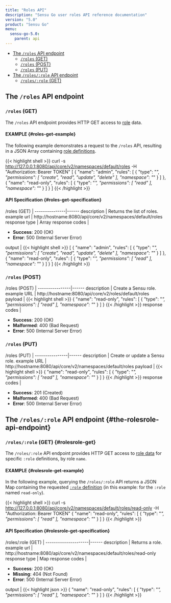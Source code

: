 ```yaml
---
title: "Roles API"
description: "Sensu Go user roles API reference documentation"
version: "5.0"
product: "Sensu Go"
menu:
  sensu-go-5.0:
    parent: api
---
```


- [The `/roles` API endpoint](#the-roles-api-endpoint)
	- [`/roles` (GET)](#roles-get)
	- [`/roles` (POST)](#roles-post)
	- [`/roles` (PUT)](#roles-put)
- [The `/roles/:role` API endpoint](#the-rolesrole-api-endpoint)
	- [`/roles/:role` (GET)](#rolesrole-get)

## The `/roles` API endpoint

### `/roles` (GET)

The `/roles` API endpoint provides HTTP GET access to [role][1] data.

#### EXAMPLE {#roles-get-example}

The following example demonstrates a request to the `/roles` API, resulting in
a JSON Array containing [role definitions][1].

{{< highlight shell >}}
curl -s http://127.0.0.1:8080/api/core/v2/namespaces/default/roles -H "Authorization: Bearer TOKEN"
[
  {
    "name": "admin",
    "rules": [
      {
        "type": "*",
        "permissions": [
          "create",
          "read",
          "update",
          "delete"
        ],
        "namespace": "*"
      }
    ]
  },
  {
    "name": "read-only",
    "rules": [
      {
        "type": "*",
        "permissions": [
          "read"
        ],
        "namespace": "*"
      }
    ]
  }
]
{{< /highlight >}}

#### API Specification {#roles-get-specification}

/roles (GET)  | 
---------------|------
description    | Returns the list of roles.
example url    | http://hostname:8080/api/core/v2/namespaces/default/roles
response type  | Array
response codes | <ul><li>**Success**: 200 (OK)</li><li>**Error**: 500 (Internal Server Error)</li></ul>
output         | {{< highlight shell >}}
[
  {
    "name": "admin",
    "rules": [
      {
        "type": "*",
        "permissions": [
          "create",
          "read",
          "update",
          "delete"
        ],
        "namespace": "*"
      }
    ]
  },
  {
    "name": "read-only",
    "rules": [
      {
        "type": "*",
        "permissions": [
          "read"
        ],
        "namespace": "*"
      }
    ]
  }
]
{{< /highlight >}}

### `/roles` (POST)

/roles (POST) | 
----------------|------
description     | Create a Sensu role.
example URL     | http://hostname:8080/api/core/v2/roles/default/roles
payload         | {{< highlight shell >}}
{
  "name": "read-only",
  "rules": [
    {
      "type": "*",
      "permissions": [
        "read"
      ],
      "namespace": "*"
    }
  ]
}
{{< /highlight >}}
response codes  | <ul><li>**Success**: 200 (OK)</li><li>**Malformed**: 400 (Bad Request)</li><li>**Error**: 500 (Internal Server Error)</li></ul>

### `/roles` (PUT)

/roles (PUT) | 
----------------|------
description     | Create or update a Sensu role.
example URL     | http://hostname:8080/api/core/v2/namespaces/default/roles
payload         | {{< highlight shell >}}
{
  "name": "read-only",
  "rules": [
    {
      "type": "*",
      "permissions": [
        "read"
      ],
      "namespace": "*"
    }
  ]
}
{{< /highlight >}}
response codes  | <ul><li>**Success**: 201 (Created)</li><li>**Malformed**: 400 (Bad Request)</li><li>**Error**: 500 (Internal Server Error)</li></ul>

## The `/roles/:role` API endpoint {#the-rolesrole-api-endpoint}

### `/roles/:role` (GET) {#rolesrole-get}

The `/roles/:role` API endpoint provides HTTP GET access to [role data][1] for specific `:role` definitions, by role `name`.

#### EXAMPLE {#rolesrole-get-example}

In the following example, querying the `/roles/:role` API returns a JSON Map
containing the requested [`:role` definition][1] (in this example: for the `:role` named
`read-only`).

{{< highlight shell >}}
curl -s http://127.0.0.1:8080/api/core/v2/namespaces/default/roles/read-only -H "Authorization: Bearer TOKEN"
{
  "name": "read-only",
  "rules": [
    {
      "type": "*",
      "permissions": [
        "read"
      ],
      "namespace": "*"
    }
  ]
}
{{< /highlight >}}

#### API Specification {#rolesrole-get-specification}

/roles/:role (GET) | 
---------------------|------
description          | Returns a role.
example url          | http://hostname:8080/api/core/v2/namespaces/default/roles/read-only
response type        | Map
response codes       | <ul><li>**Success**: 200 (OK)</li><li> **Missing**: 404 (Not Found)</li><li>**Error**: 500 (Internal Server Error)</li></ul>
output               | {{< highlight json >}}
{
  "name": "read-only",
  "rules": [
    {
      "type": "*",
      "permissions": [
        "read"
      ],
      "namespace": "*"
    }
  ]
}
{{< /highlight >}}

[1]: ../../reference/rbac
